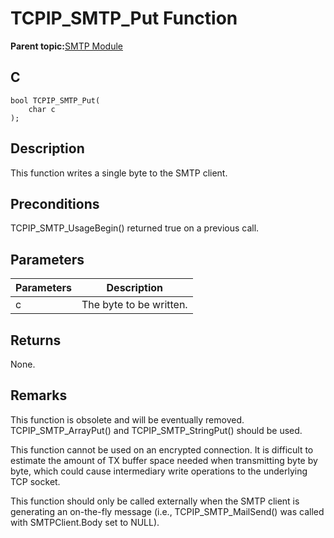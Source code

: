 # TCPIP\_SMTP\_Put Function

**Parent topic:**[SMTP Module](GUID-2B9B587D-5018-4CA9-AA8D-2395A2D004A5.md)

## C

```
bool TCPIP_SMTP_Put(
    char c
);
```

## Description

This function writes a single byte to the SMTP client.

## Preconditions

TCPIP\_SMTP\_UsageBegin\(\) returned true on a previous call.

## Parameters

|Parameters|Description|
|----------|-----------|
|c|The byte to be written.|

## Returns

None.

## Remarks

This function is obsolete and will be eventually removed. TCPIP\_SMTP\_ArrayPut\(\) and TCPIP\_SMTP\_StringPut\(\) should be used.

This function cannot be used on an encrypted connection. It is difficult to estimate the amount of TX buffer space needed when transmitting byte by byte, which could cause intermediary write operations to the underlying TCP socket.

This function should only be called externally when the SMTP client is generating an on-the-fly message \(i.e., TCPIP\_SMTP\_MailSend\(\) was called with SMTPClient.Body set to NULL\).

